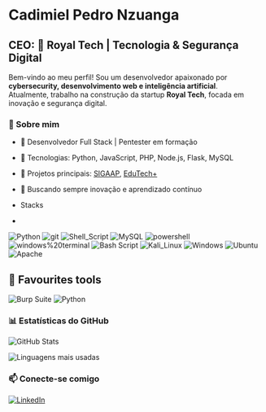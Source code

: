 # Cadimiel Pedro Nzuanga
## CEO: 👑 Royal Tech | Tecnologia & Segurança Digital

Bem-vindo ao meu perfil! Sou um desenvolvedor apaixonado por **cybersecurity, desenvolvimento web e inteligência artificial**.  
Atualmente, trabalho na construção da startup **Royal Tech**, focada em inovação e segurança digital.

### 🚀 Sobre mim
- 🔹 Desenvolvedor Full Stack | Pentester em formação
- 🔹 Tecnologias: Python, JavaScript, PHP, Node.js, Flask, MySQL
- 🔹 Projetos principais: [SIGAAP](https://github.com/Nidaime-Pedro/sigaap), [EduTech+](https://github.com/Nidaime-Pedro/edutech)
- 🔹 Buscando sempre inovação e aprendizado contínuo

- Stacks
- 
![Python](https://img.shields.io/badge/Python-3776AB?style=for-the-badge&logo=python&logoColor=white)
![git](https://img.shields.io/badge/GIT-E44C30?style=for-the-badge&logo=git&logoColor=white)
![Shell_Script](https://img.shields.io/badge/Shell_Script-121011?style=for-the-badge&logo=gnu-bash&logoColor=white)
![MySQL](https://img.shields.io/badge/MySQL-00000F?style=for-the-badge&logo=mysql&logoColor=white)
![powershell](https://img.shields.io/badge/powershell-5391FE?style=for-the-badge&logo=powershell&logoColor=white)
![windows%20terminal](https://img.shields.io/badge/windows%20terminal-4D4D4D?style=for-the-badge&logo=windows%20terminal&logoColor=white)
![Bash Script](https://img.shields.io/badge/bash_script-%23121011.svg?style=for-the-badge&logo=gnu-bash&logoColor=white)
![Kali_Linux](https://img.shields.io/badge/Kali_Linux-557C94?style=for-the-badge&logo=kali-linux&logoColor=white)
![Windows](https://img.shields.io/badge/Windows-0078D6?style=for-the-badge&logo=windows&logoColor=white)
![Ubuntu](https://img.shields.io/badge/Ubuntu-E95420?style=for-the-badge&logo=ubuntu&logoColor=white)
![Apache](https://img.shields.io/badge/apache-%23D42029.svg?style=for-the-badge&logo=apache&logoColor=white)



## 🔧 **Favourites tools**
![Burp Suite](https://img.shields.io/badge/Burp_Suite-F57C00?style=for-the-badge&logo=burp-suite&logoColor=white)
![Python](https://img.shields.io/badge/Python-3776AB?style=for-the-badge&logo=python&logoColor=white)


### 📊 Estatísticas do GitHub
![GitHub Stats](https://github-readme-stats.vercel.app/api?username=Nidaime-Pedro&show_icons=true&theme=dracula)

![Linguagens mais usadas](https://github-readme-stats.vercel.app/api/top-langs/?username=Nidaime-Pedro&layout=compact&theme=dracula)

### 📫 Conecte-se comigo
[![LinkedIn](https://img.shields.io/badge/LinkedIn-blue?logo=linkedin)](https://www.linkedin.com/in/cadimiel-pedro-nzuanga)  
